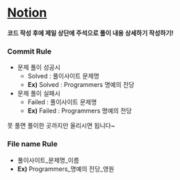 # [Notion](https://www.notion.so/RE-17ca3cac423e8069a3efe01e92258c57)

**코드 작성 후에 제일 상단에 주석으로 풀이 내용 상세하기 작성하기!**

### Commit Rule

- 문제 풀이 성공시
    - Solved : 풀이사이트 문제명
    - **Ex)** Solved : Programmers 명예의 전당
- 문제 풀이 실패시
    - Failed : 풀이사이트 문제명
    - **Ex)** Failed : Programmers 명예의 전당

못 풀면 풀이한 곳까지만 올리시면 됩니다~

### File name Rule

- 풀이사이트_문제명_이름
- **Ex)** Programmers_명예의 전당_영원